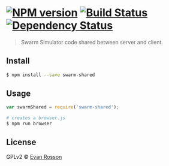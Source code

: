 #  [![NPM version][npm-image]][npm-url] [![Build Status][travis-image]][travis-url] [![Dependency Status][daviddm-image]][daviddm-url]


> Swarm Simulator code shared between server and client.


## Install

```sh
$ npm install --save swarm-shared
```


## Usage

```js
var swarmShared = require('swarm-shared');

```

```sh
# creates a browser.js
$ npm run browser
```


## License

GPLv2 © [Evan Rosson](erosson.org)


[npm-image]: https://badge.fury.io/js/swarm-shared.svg
[npm-url]: https://npmjs.org/package/swarm-shared
[travis-image]: https://travis-ci.org/swarmsim/swarm-shared.svg?branch=master
[travis-url]: https://travis-ci.org/swarmsim/swarm-shared
[daviddm-image]: https://david-dm.org/swarmsim/swarm-shared.svg?theme=shields.io
[daviddm-url]: https://david-dm.org/swarmsim/swarm-shared
